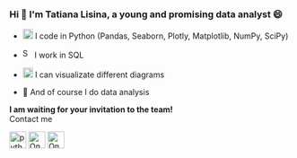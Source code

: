### Hi 👋 I'm Tatiana Lisina, a young and promising data analyst 😄





- <img src="https://downloader.disk.yandex.ru/preview/0f138fbee35916f057a6d38540c8b3b570259553f74a2f3fbce06c7e20e424e9/64cac07e/bYk6Ou4Zt2gv7hf1Dy3MRcT__bUTg4FDYFwR8rHqiaRujI074B63Y4R7d8jeTV6tUBExnSMnSIzoaDT95hmtIA%3D%3D?uid=0&filename=Python.png&disposition=inline&hash=&limit=0&content_type=image%2Fpng&owner_uid=0&tknv=v2&size=2048x2048" alt="python" width="18" height="18"/> I code in Python (Pandas, Seaborn, Plotly, Matplotlib, NumPy, SciPy)

- <img src="https://downloader.disk.yandex.ru/preview/50b925e01831b069d1b9c56758e9b29280c47e2a4b36b98c0d5323ac57670253/64cabf3a/eD6BfXqaqYuvTc2-32mOfMhCGOHaxMwxpuTyYTH1Fe_uKDI-WzrjSPLZ8EuSeQVD6IOaIh0lWKY4Suf1UNzIBA%3D%3D?uid=0&filename=2023-08-02_19-43-10.png&disposition=inline&hash=&limit=0&content_type=image%2Fpng&owner_uid=0&tknv=v2&size=2048x2048" alt="SQL" width="17" height="17"> I work in SQL 

- <img src="https://downloader.disk.yandex.ru/preview/c9e1f4dc86739fdf9b494a7ada5ccbb35d4d0ef95a54c98adc067dfeb2595682/64cac344/_ztY0WW-ZyHnUqlP69z1ZxT8o0_ssUg39Y_I3IIubNij4sk86C_M33hinTQzGK41AiBAFtEShF9Cda3llUXVfA%3D%3D?uid=0&filename=diagram2.jpg&disposition=inline&hash=&limit=0&content_type=image%2Fjpeg&owner_uid=0&tknv=v2&size=2048x2048" alt="python" width="18" height="18"/> I can visualizate different diagrams

- 💪 And of course I do data analysis

**I am waiting for your invitation to the team!** <br>
Contact me

  [<img src="https://downloader.disk.yandex.ru/preview/ad810b4099196605d3b92ea31fe7be2368589779ea08efc341606ead97697815/64cac3eb/jiVhzyDopTBcHqKz4LyZVYZHM63XhkT4lfA6QU7hT0JUjEklmGRYxY4l6QhfgM4WpoHR3eKrh6tZTPD3UeeYmg%3D%3D?uid=0&filename=hh.png&disposition=inline&hash=&limit=0&content_type=image%2Fpng&owner_uid=0&tknv=v2&size=2048x2048" alt="python" width="30" height="30"/>](https://hh.ru/resume/54995864ff0b25ccb60039ed1f646957626952)           [<img src="https://downloader.disk.yandex.ru/preview/72e1a063f540527098395623ae535eb5af5608116697cfaaaf7015615f193bbb/64cac837/YTB8oDKpJzhSFJwRThLK_u7oxq-EE4ZRf4VScL54RMKzEQwS5wNbSA94pV8kD4ioivvBq8Ff7KJN3uhwg_iCFw%3D%3D?uid=0&filename=Whatsapp2.png&disposition=inline&hash=&limit=0&content_type=image%2Fpng&owner_uid=0&tknv=v2&size=2048x2048" alt="Описание изображения" width="30" height="30">](https://wa.me/79645059655)      [<img src="https://downloader.disk.yandex.ru/preview/1a1c60d31f3d557be486ae7620dd8eef3d33567adb370eee1b63d7d15383ddec/64cac8c7/cdrKBArOlJ-tCFo-DkwFMvzrvnFcqkhKsP1fFEvWTJ5eZCU13aoa0tEA9k0a6nxzTPFCiMaOhW6HWR0LrTgjjw%3D%3D?uid=0&filename=Telegram.png&disposition=inline&hash=&limit=0&content_type=image%2Fpng&owner_uid=0&tknv=v2&size=2048x2048" alt="Описание изображения" width="30" height="30">](https://t.me/bestearthman)




